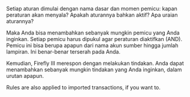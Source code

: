 Setiap aturan dimulai dengan nama dasar dan momen pemicu: kapan peraturan akan menyala? Apakah aturannya bahkan aktif? Apa uraian aturannya?

Maka Anda bisa menambahkan sebanyak mungkin pemicu yang Anda inginkan. Setiap pemicu harus dipukul agar peraturan diaktifkan (AND). Pemicu ini bisa berupa apapun dari nama akun sumber hingga jumlah lampiran. Ini benar-benar terserah pada Anda.

Kemudian, Firefly III merespon dengan melakukan tindakan. Anda dapat menambahkan sebanyak mungkin tindakan yang Anda inginkan, dalam urutan apapun.

Rules are also applied to imported transactions, if you want to.